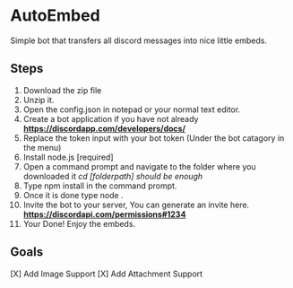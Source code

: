 # AutoEmbed
Simple bot that transfers all discord messages into nice little embeds.

## Steps
1. Download the zip file
2. Unzip it.
3. Open the config.json in notepad or your normal text editor.
4. Create a bot application if you have not already **https://discordapp.com/developers/docs/**
5. Replace the token input with your bot token (Under the bot catagory in the menu)
6. Install node.js [required]
7. Open a command prompt and navigate to the folder where you downloaded it *cd [folderpath] should be enough*
8. Type npm install in the command prompt.
9. Once it is done type node .
10. Invite the bot to your server, You can generate an invite here. **https://discordapi.com/permissions#1234**
11. Your Done! Enjoy the embeds.

## Goals
[X] Add Image Support
[X] Add Attachment Support
